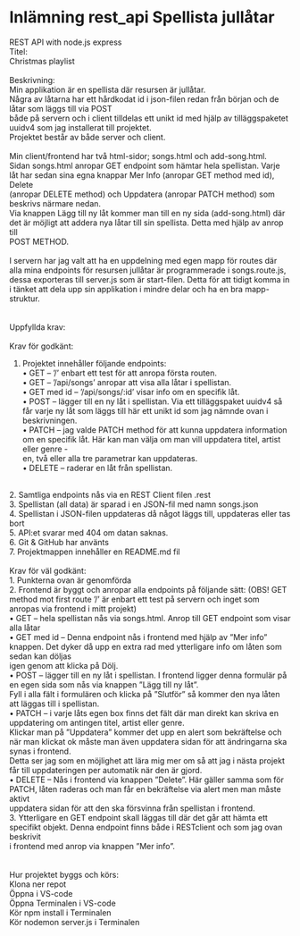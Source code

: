 # Inlämning rest_api Spellista jullåtar<br>
REST API with node.js express<br>
Titel:<br> 
Christmas playlist<br>
<br>
Beskrivning:<br>
Min applikation är en spellista där resursen är jullåtar.<br> 
Några av låtarna har ett hårdkodat id i json-filen redan från början och de låtar som läggs till via POST<br> 
både på servern och i client tilldelas ett unikt id med hjälp av tilläggspaketet uuidv4 som jag installerat till projektet.<br>
Projektet består av både server och client.<br>
<br>
Min client/frontend har två html-sidor; songs.html och add-song.html.<br>
Sidan songs.html anropar GET endpoint som hämtar hela spellistan. Varje låt har sedan sina egna knappar Mer Info (anropar GET method med id), Delete<br>
(anropar DELETE method) och Uppdatera (anropar PATCH method) som beskrivs närmare nedan.<br>
Via knappen Lägg till ny låt kommer man till en ny sida (add-song.html) där det är möjligt att addera nya låtar till sin spellista. Detta med hjälp av anrop till<br> POST METHOD.<br>
<br>
I servern har jag valt att ha en uppdelning med egen mapp för routes där alla mina endpoints för resursen jullåtar är programmerade i songs.route.js,<br> 
dessa exporteras till server.js som är start-filen. Detta för att tidigt komma in i tänket att dela upp sin applikation i mindre delar och ha en bra mapp-struktur.<br>
<br>
<br>
Uppfyllda krav:<br>
<br>
Krav för godkänt:<br>
1.	Projektet innehåller följande endpoints:<br>
•	GET – ’/’ enbart ett test för att anropa första routen.<br>
•	GET – ’/api/songs’ anropar att visa alla låtar i spellistan.<br>
•	GET med id – ’/api/songs/:id’ visar info om en specifik låt.<br>
•	POST – lägger till en ny låt i spellistan. Via ett tilläggspaket uuidv4 så får varje ny låt som läggs till här ett unikt id som jag nämnde ovan i beskrivningen.<br>
•	PATCH – jag valde PATCH method för att kunna uppdatera information om en specifik låt. Här kan man välja om man vill uppdatera titel, artist eller genre -<br> 
en, två eller alla tre parametrar kan uppdateras.<br>
•	DELETE – raderar en låt från spellistan.<br>
<br>
2.	Samtliga endpoints nås via en REST Client filen .rest<br>
3.	Spellistan (all data) är sparad i en JSON-fil med namn songs.json<br>
4.	Spellistan i JSON-filen uppdateras då något läggs till, uppdateras eller tas bort<br>
5.	API:et svarar med 404 om datan saknas.<br>
6.	Git & GitHub har använts<br>
7.	Projektmappen innehåller en README.md fil<br>
<br>
Krav för väl godkänt:<br>
1.	Punkterna ovan är genomförda<br>
2.	Frontend är byggt och anropar alla endpoints på följande sätt: (OBS! GET method mot first route ’/’ är enbart ett test på servern och inget som anropas via frontend i mitt projekt)<br>
•	GET – hela spellistan nås via songs.html. Anrop till GET endpoint som visar alla låtar<br>
•	GET med id – Denna endpoint nås i frontend med hjälp av ”Mer info” knappen. Det dyker då upp en extra rad med ytterligare info om låten som sedan kan döljas<br> 
igen genom att klicka på Dölj.<br>
•	POST – lägger till en ny låt i spellistan. I frontend ligger denna formulär på en egen sida som nås via knappen ”Lägg till ny låt”.<br> 
Fyll i alla fält i formulären och klicka på ”Slutför” så kommer den nya låten att läggas till i spellistan.<br>
•	PATCH – i varje låts egen box finns det fält där man direkt kan skriva en uppdatering om antingen titel, artist eller genre.<br>
Klickar man på ”Uppdatera” kommer det upp en alert som bekräftelse och när man klickat ok måste man även uppdatera sidan för att ändringarna ska synas i frontend.<br> Detta ser jag som en möjlighet att lära mig mer om så att jag i nästa projekt får till uppdateringen per automatik när den är gjord.<br>
•	DELETE – Nås i frontend via knappen ”Delete”. Här gäller samma som för PATCH, låten raderas och man får en bekräftelse via alert men man måste aktivt<br> 
uppdatera sidan för att den ska försvinna från spellistan i frontend.<br>
3.	Ytterligare en GET endpoint skall läggas till där det går att hämta ett specifikt objekt. Denna endpoint finns både i RESTclient och som jag ovan beskrivit<br> 
i frontend med anrop via knappen ”Mer info”.<br>
<br>
<br>
Hur projektet byggs och körs:<br>
Klona ner repot<br>
Öppna i VS-code<br>
Öppna Terminalen i VS-code<br>
Kör npm install i Terminalen<br>
Kör nodemon server.js i Terminalen<br>

